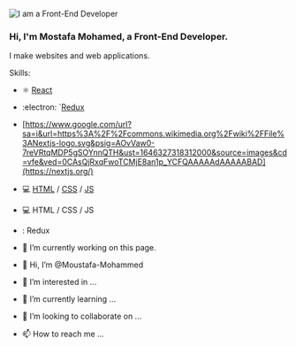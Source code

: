 ![I am a Front-End Developer ](https://res.cloudinary.com/practicaldev/image/fetch/s--rckqv8Sy--/c_imagga_scale,f_auto,fl_progressive,h_420,q_auto,w_1000/https://dev-to-uploads.s3.amazonaws.com/uploads/articles/91yhnh0era2zx9ial7me.png)


### Hi, I'm Mostafa Mohamed, a Front-End Developer.

I make websites and web applications.

Skills: 
* ⚛️ [React](https://reactjs.org/)
* :electron: `[Redux](https://redux.js.org/)
*  [https://www.google.com/url?sa=i&url=https%3A%2F%2Fcommons.wikimedia.org%2Fwiki%2FFile%3ANextjs-logo.svg&psig=AOvVaw0-7reVRtqMDP5gSOYnnQTH&ust=1646327318312000&source=images&cd=vfe&ved=0CAsQjRxqFwoTCMjE8an1p_YCFQAAAAAdAAAAABAD](https://nextjs.org/)
* 💻 [HTML](https://developer.mozilla.org/en-US/docs/Web/HTML) / [CSS](https://developer.mozilla.org/en-US/docs/Web/CSS) / [JS](https://developer.mozilla.org/en-US/docs/Web/CSS)

* 💻 HTML / CSS / JS
* : Redux

- 🔭 I’m currently working on this page. 







- 👋 Hi, I’m @Moustafa-Mohammed
- 👀 I’m interested in ...
- 🌱 I’m currently learning ...
- 💞️ I’m looking to collaborate on ...
- 📫 How to reach me ...

<!---
Moustafa-Mohammed/Moustafa-Mohammed is a ✨ special ✨ repository because its `README.md` (this file) appears on your GitHub profile.
You can click the Preview link to take a look at your changes.
--->

